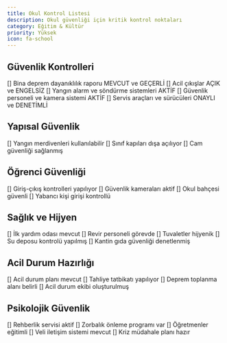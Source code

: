 ```yaml
---
title: Okul Kontrol Listesi
description: Okul güvenliği için kritik kontrol noktaları
category: Eğitim & Kültür
priority: Yüksek
icon: fa-school
---
```


## Güvenlik Kontrolleri

[] Bina deprem dayanıklılık raporu MEVCUT ve GEÇERLİ
[] Acil çıkışlar AÇIK ve ENGELSİZ
[] Yangın alarm ve söndürme sistemleri AKTİF
[] Güvenlik personeli ve kamera sistemi AKTİF
[] Servis araçları ve sürücüleri ONAYLI ve DENETİMLİ

## Yapısal Güvenlik

[] Yangın merdivenleri kullanılabilir
[] Sınıf kapıları dışa açılıyor
[] Cam güvenliği sağlanmış

## Öğrenci Güvenliği

[] Giriş-çıkış kontrolleri yapılıyor
[] Güvenlik kameraları aktif
[] Okul bahçesi güvenli
[] Yabancı kişi girişi kontrollü

## Sağlık ve Hijyen

[] İlk yardım odası mevcut
[] Revir personeli görevde
[] Tuvaletler hijyenik
[] Su deposu kontrolü yapılmış
[] Kantin gıda güvenliği denetlenmiş

## Acil Durum Hazırlığı

[] Acil durum planı mevcut
[] Tahliye tatbikatı yapılıyor
[] Deprem toplanma alanı belirli
[] Acil durum ekibi oluşturulmuş

## Psikolojik Güvenlik

[] Rehberlik servisi aktif
[] Zorbalık önleme programı var
[] Öğretmenler eğitimli
[] Veli iletişim sistemi mevcut
[] Kriz müdahale planı hazır
